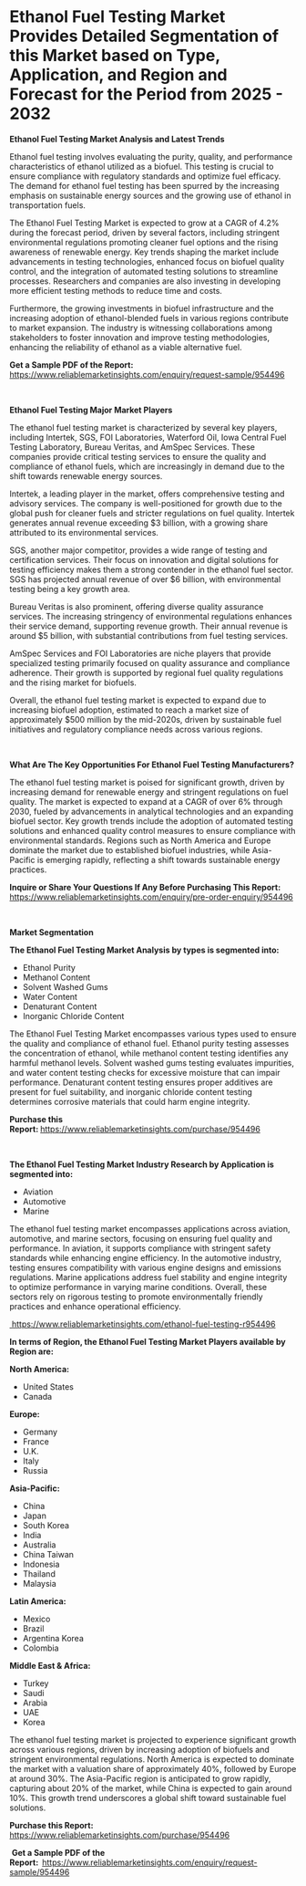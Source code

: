 <p><h1>Ethanol Fuel Testing Market Provides Detailed Segmentation of this Market based on Type, Application, and Region and Forecast for the Period from 2025 - 2032</h1></p><p><strong>Ethanol Fuel Testing Market Analysis and Latest Trends</strong></p>
<p><p>Ethanol fuel testing involves evaluating the purity, quality, and performance characteristics of ethanol utilized as a biofuel. This testing is crucial to ensure compliance with regulatory standards and optimize fuel efficacy. The demand for ethanol fuel testing has been spurred by the increasing emphasis on sustainable energy sources and the growing use of ethanol in transportation fuels.</p><p>The Ethanol Fuel Testing Market is expected to grow at a CAGR of 4.2% during the forecast period, driven by several factors, including stringent environmental regulations promoting cleaner fuel options and the rising awareness of renewable energy. Key trends shaping the market include advancements in testing technologies, enhanced focus on biofuel quality control, and the integration of automated testing solutions to streamline processes. Researchers and companies are also investing in developing more efficient testing methods to reduce time and costs. </p><p>Furthermore, the growing investments in biofuel infrastructure and the increasing adoption of ethanol-blended fuels in various regions contribute to market expansion. The industry is witnessing collaborations among stakeholders to foster innovation and improve testing methodologies, enhancing the reliability of ethanol as a viable alternative fuel.</p></p>
<p><strong>Get a Sample PDF of the Report:&nbsp;</strong> <a href="https://www.reliablemarketinsights.com/enquiry/request-sample/954496?utm_campaign=1938&utm_medium=2&utm_source=Github&utm_content=ia&utm_term=18042025&utm_id=ethanol-fuel-testing">https://www.reliablemarketinsights.com/enquiry/request-sample/954496</a></p>
<p>&nbsp;</p>
<p><strong>Ethanol Fuel Testing Major Market Players</strong></p>
<p><p>The ethanol fuel testing market is characterized by several key players, including Intertek, SGS, FOI Laboratories, Waterford Oil, Iowa Central Fuel Testing Laboratory, Bureau Veritas, and AmSpec Services. These companies provide critical testing services to ensure the quality and compliance of ethanol fuels, which are increasingly in demand due to the shift towards renewable energy sources.</p><p>Intertek, a leading player in the market, offers comprehensive testing and advisory services. The company is well-positioned for growth due to the global push for cleaner fuels and stricter regulations on fuel quality. Intertek generates annual revenue exceeding $3 billion, with a growing share attributed to its environmental services.</p><p>SGS, another major competitor, provides a wide range of testing and certification services. Their focus on innovation and digital solutions for testing efficiency makes them a strong contender in the ethanol fuel sector. SGS has projected annual revenue of over $6 billion, with environmental testing being a key growth area.</p><p>Bureau Veritas is also prominent, offering diverse quality assurance services. The increasing stringency of environmental regulations enhances their service demand, supporting revenue growth. Their annual revenue is around $5 billion, with substantial contributions from fuel testing services.</p><p>AmSpec Services and FOI Laboratories are niche players that provide specialized testing primarily focused on quality assurance and compliance adherence. Their growth is supported by regional fuel quality regulations and the rising market for biofuels.</p><p>Overall, the ethanol fuel testing market is expected to expand due to increasing biofuel adoption, estimated to reach a market size of approximately $500 million by the mid-2020s, driven by sustainable fuel initiatives and regulatory compliance needs across various regions.</p></p>
<p>&nbsp;</p>
<p><strong>What Are The Key Opportunities For Ethanol Fuel Testing Manufacturers?</strong></p>
<p><p>The ethanol fuel testing market is poised for significant growth, driven by increasing demand for renewable energy and stringent regulations on fuel quality. The market is expected to expand at a CAGR of over 6% through 2030, fueled by advancements in analytical technologies and an expanding biofuel sector. Key growth trends include the adoption of automated testing solutions and enhanced quality control measures to ensure compliance with environmental standards. Regions such as North America and Europe dominate the market due to established biofuel industries, while Asia-Pacific is emerging rapidly, reflecting a shift towards sustainable energy practices.</p></p>
<p><strong>Inquire or Share Your Questions If Any Before Purchasing This Report:</strong> <a href="https://www.reliablemarketinsights.com/enquiry/pre-order-enquiry/954496?utm_campaign=1938&utm_medium=2&utm_source=Github&utm_content=ia&utm_term=18042025&utm_id=ethanol-fuel-testing">https://www.reliablemarketinsights.com/enquiry/pre-order-enquiry/954496</a></p>
<p>&nbsp;</p>
<p><strong>Market Segmentation</strong></p>
<p><strong>The Ethanol Fuel Testing Market Analysis by types is segmented into:</strong></p>
<p><ul><li>Ethanol Purity</li><li>Methanol Content</li><li>Solvent Washed Gums</li><li>Water Content</li><li>Denaturant Content</li><li>Inorganic Chloride Content</li></ul></p>
<p><p>The Ethanol Fuel Testing Market encompasses various types used to ensure the quality and compliance of ethanol fuel. Ethanol purity testing assesses the concentration of ethanol, while methanol content testing identifies any harmful methanol levels. Solvent washed gums testing evaluates impurities, and water content testing checks for excessive moisture that can impair performance. Denaturant content testing ensures proper additives are present for fuel suitability, and inorganic chloride content testing determines corrosive materials that could harm engine integrity.</p></p>
<p><strong>Purchase this Report:&nbsp;</strong><a href="https://www.reliablemarketinsights.com/purchase/954496?utm_campaign=1938&utm_medium=2&utm_source=Github&utm_content=ia&utm_term=18042025&utm_id=ethanol-fuel-testing">https://www.reliablemarketinsights.com/purchase/954496</a></p>
<p>&nbsp;</p>
<p><strong>The Ethanol Fuel Testing Market Industry Research by Application is segmented into:</strong></p>
<p><ul><li>Aviation</li><li>Automotive</li><li>Marine</li></ul></p>
<p><p>The ethanol fuel testing market encompasses applications across aviation, automotive, and marine sectors, focusing on ensuring fuel quality and performance. In aviation, it supports compliance with stringent safety standards while enhancing engine efficiency. In the automotive industry, testing ensures compatibility with various engine designs and emissions regulations. Marine applications address fuel stability and engine integrity to optimize performance in varying marine conditions. Overall, these sectors rely on rigorous testing to promote environmentally friendly practices and enhance operational efficiency.</p></p>
<p><a href="https://www.reliablemarketinsights.com/ethanol-fuel-testing-r954496?utm_campaign=1938&utm_medium=2&utm_source=Github&utm_content=ia&utm_term=18042025&utm_id=ethanol-fuel-testing">&nbsp;https://www.reliablemarketinsights.com/ethanol-fuel-testing-r954496</a></p>
<p><strong>In terms of Region, the Ethanol Fuel Testing Market Players available by Region are:</strong></p>
<p>
    <p> <strong> North America: </strong>
        <ul>
            <li>United States</li>
            <li>Canada</li>
        </ul>
        </p> 
    <p> <strong> Europe: </strong>
        <ul>
            <li>Germany</li>
            <li>France</li>
            <li>U.K.</li>
            <li>Italy</li>
            <li>Russia</li>
        </ul>
        </p> 
    <p> <strong> Asia-Pacific: </strong>
        <ul>
            <li>China</li>
            <li>Japan</li>
            <li>South Korea</li>
            <li>India</li>
            <li>Australia</li>
            <li>China Taiwan</li>
            <li>Indonesia</li>
            <li>Thailand</li>
            <li>Malaysia</li>
        </ul>
        </p> 
    <p> <strong> Latin America: </strong>
        <ul>
            <li>Mexico</li>
            <li>Brazil</li>
            <li>Argentina Korea</li>
            <li>Colombia</li>
        </ul>
        </p> 
    <p> <strong> Middle East & Africa: </strong>
        <ul>
            <li>Turkey</li>
            <li>Saudi</li>
            <li>Arabia</li>
            <li>UAE</li>
            <li>Korea</li>
        </ul>
    </p>
    </p>
<p><p>The ethanol fuel testing market is projected to experience significant growth across various regions, driven by increasing adoption of biofuels and stringent environmental regulations. North America is expected to dominate the market with a valuation share of approximately 40%, followed by Europe at around 30%. The Asia-Pacific region is anticipated to grow rapidly, capturing about 20% of the market, while China is expected to gain around 10%. This growth trend underscores a global shift toward sustainable fuel solutions.</p></p>
<p><strong>Purchase this Report: </strong><a href="https://www.reliablemarketinsights.com/purchase/954496?utm_campaign=1938&utm_medium=2&utm_source=Github&utm_content=ia&utm_term=18042025&utm_id=ethanol-fuel-testing">https://www.reliablemarketinsights.com/purchase/954496</a></p>
<p>&nbsp;<strong>Get a Sample PDF of the Report:&nbsp;&nbsp;</strong><a href="https://www.reliablemarketinsights.com/enquiry/request-sample/954496?utm_campaign=1938&utm_medium=2&utm_source=Github&utm_content=ia&utm_term=18042025&utm_id=ethanol-fuel-testing">https://www.reliablemarketinsights.com/enquiry/request-sample/954496</a></p>
<p><strong></strong></p>
<p><p></p><p></p><p></p></p>